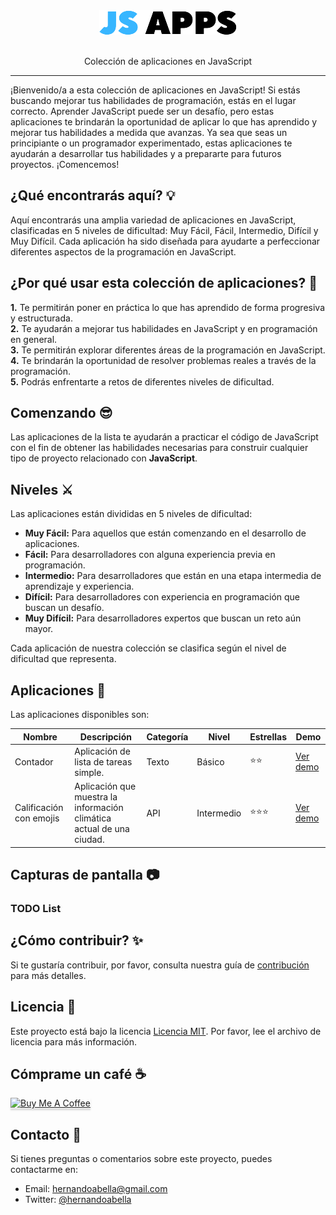 <div align="center"><img src="/public/logo.png"></div>
<br>
<p align="center">Colección de aplicaciones en JavaScript </p>

<hr>

¡Bienvenido/a a esta colección de aplicaciones en JavaScript! Si estás buscando mejorar tus habilidades de programación, estás en el lugar correcto. Aprender JavaScript puede ser un desafío, pero estas aplicaciones te brindarán la oportunidad de aplicar lo que has aprendido y mejorar tus habilidades a medida que avanzas. Ya sea que seas un principiante o un programador experimentado, estas aplicaciones te ayudarán a desarrollar tus habilidades y a prepararte para futuros proyectos. ¡Comencemos!

## ¿Qué encontrarás aquí? 💡

Aquí encontrarás una amplia variedad de aplicaciones en JavaScript, clasificadas en 5 niveles de dificultad: Muy Fácil, Fácil, Intermedio, Difícil y Muy Difícil. Cada aplicación ha sido diseñada para ayudarte a perfeccionar diferentes aspectos de la programación en JavaScript.

## ¿Por qué usar esta colección de aplicaciones? 🤔

**1.** Te permitirán poner en práctica lo que has aprendido de forma progresiva y estructurada.<br>
**2.** Te ayudarán a mejorar tus habilidades en JavaScript y en programación en general.<br>
**3.** Te permitirán explorar diferentes áreas de la programación en JavaScript.<br>
**4.** Te brindarán la oportunidad de resolver problemas reales a través de la programación.<br>
**5.** Podrás enfrentarte a retos de diferentes niveles de dificultad.

## Comenzando 😎

Las aplicaciones de la lista te ayudarán a practicar el código de JavaScript con el fin de obtener las habilidades necesarias para construir cualquier tipo de proyecto relacionado con **JavaScript**.

## Niveles ⚔️

Las aplicaciones están divididas en 5 niveles de dificultad:

- **Muy Fácil:** Para aquellos que están comenzando en el desarrollo de aplicaciones.
- **Fácil:** Para desarrolladores con alguna experiencia previa en programación.
- **Intermedio:** Para desarrolladores que están en una etapa intermedia de aprendizaje y experiencia.
- **Difícil:** Para desarrolladores con experiencia en programación que buscan un desafío.
- **Muy Difícil:** Para desarrolladores expertos que buscan un reto aún mayor.

Cada aplicación de nuestra colección se clasifica según el nivel de dificultad que representa.

## Aplicaciones 📱

Las aplicaciones disponibles son:

| Nombre                       | Descripción                                                           | Categoría | Nivel      | Estrellas  | Demo                                     |
| ---------------------------- | --------------------------------------------------------------------- | --------- | ---------- | ---------- | ---------------------------------------- |
| Contador                     | Aplicación de lista de tareas simple.                                 | Texto     | Básico     | ⭐⭐       | [Ver demo](https://todolist-demo.com)    |
| Calificación con emojis      | Aplicación que muestra la información climática actual de una ciudad. | API       | Intermedio | ⭐⭐⭐     | [Ver demo](https://weatherapp-demo.com)  |

## Capturas de pantalla 📷

### TODO List


## ¿Cómo contribuir? ✨

Si te gustaría contribuir, por favor, consulta nuestra guía de [contribución](./CONTRIBUTING.md) para más detalles.

## Licencia 📜

Este proyecto está bajo la licencia [Licencia MIT](./LICENSE.md). Por favor, lee el archivo de licencia para más información.

## Cómprame un café ☕

<a href="https://www.buymeacoffee.com/hernandoabella" target="_blank"><img src="https://www.buymeacoffee.com/assets/img/custom_images/orange_img.png" alt="Buy Me A Coffee" style="height: 41px !important;width: 174px !important;box-shadow: 0px 3px 2px 0px rgba(190, 190, 190, 0.5) !important;-webkit-box-shadow: 0px 3px 2px 0px rgba(190, 190, 190, 0.5) !important;" ></a>

## Contacto 📩

Si tienes preguntas o comentarios sobre este proyecto, puedes contactarme en:

- Email: hernandoabella@gmail.com
- Twitter: [@hernandoabella](https://twitter.com/hernandoabella)
